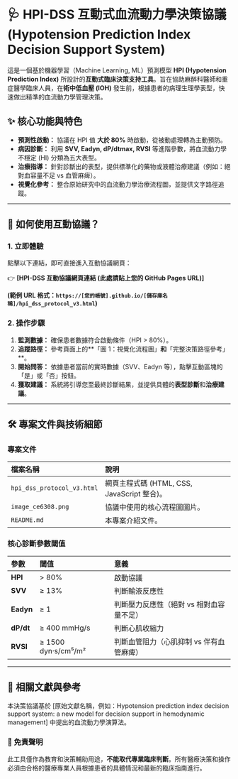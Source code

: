# 🩺 HPI-DSS 互動式血流動力學決策協議 (Hypotension Prediction Index Decision Support System)

這是一個基於機器學習（Machine Learning, ML）預測模型 **HPI (Hypotension Prediction Index)** 所設計的**互動式臨床決策支持工具**。旨在協助麻醉科醫師和重症醫學臨床人員，在**術中低血壓 (IOH)** 發生前，根據患者的病理生理學表型，快速做出精準的血流動力學管理決策。

## ✨ 核心功能與特色

* **預測性啟動：** 協議在 HPI 值 **大於 80%** 時啟動，從被動處理轉為主動預防。
* **病因診斷：** 利用 **SVV, Eadyn, dP/dtmax, RVSI** 等進階參數，將血流動力學不穩定 (HI) 分類為五大表型。
* **治療指導：** 針對診斷出的表型，提供標準化的藥物或液體治療建議（例如：絕對血容量不足 vs 血管麻痺）。
* **視覺化參考：** 整合原始研究中的血流動力學治療流程圖，並提供文字路徑追蹤。

---

## 🚀 如何使用互動協議？

### 1. 立即體驗

點擊以下連結，即可直接進入互動協議網頁：

👉 **[HPI-DSS 互動協議網頁連結 (此處請貼上您的 GitHub Pages URL)]**

**(範例 URL 格式：`https://[您的帳號].github.io/[儲存庫名稱]/hpi_dss_protocol_v3.html`)**

### 2. 操作步驟

1.  **監測數據：** 確保患者數據符合啟動條件（HPI > 80%）。
2.  **追蹤路徑：** 參考頁面上的**「圖 1：視覺化流程圖」**和**「完整決策路徑參考」**。
3.  **開始問答：** 依據患者當前的實時數據（SVV、Eadyn 等），點擊互動區塊的「是」或「否」按鈕。
4.  **獲取建議：** 系統將引導您至最終診斷結果，並提供具體的**表型診斷**和**治療建議**。

---

## 🛠️ 專案文件與技術細節

### 專案文件

| 檔案名稱 | 說明 |
| :--- | :--- |
| `hpi_dss_protocol_v3.html` | 網頁主程式碼 (HTML, CSS, JavaScript 整合)。 |
| `image_ce6308.png` | 協議中使用的核心流程圖圖片。 |
| `README.md` | 本專案介紹文件。 |

### 核心診斷參數閾值

| 參數 | 閾值 | 意義 |
| :--- | :--- | :--- |
| **HPI** | > 80% | 啟動協議 |
| **SVV** | ≥ 13% | 判斷輸液反應性 |
| **Eadyn** | ≥ 1 | 判斷壓力反應性（絕對 vs 相對血容量不足） |
| **dP/dt** | ≥ 400 mmHg/s | 判斷心肌收縮力 |
| **RVSI** | ≥ 1500 dyn·s/cm⁵/m² | 判斷血管阻力（心肌抑制 vs 伴有血管麻痺） |

---

## 🔗 相關文獻與參考

本決策協議基於 [原始文獻名稱，例如：Hypotension prediction index decision support system: a new model for decision support in hemodynamic management] 中提出的血流動力學演算法。

### 🚨 免責聲明

此工具僅作為教育和決策輔助用途，**不能取代專業臨床判斷**。所有醫療決策和操作必須由合格的醫療專業人員根據患者的具體情況和最新的臨床指南進行。
